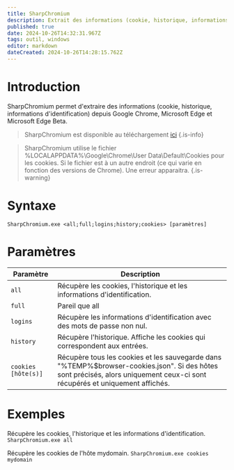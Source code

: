 ```yaml
---
title: SharpChromium
description: Extrait des informations (cookie, historique, informations d'identification) depuis Google Chrome, Microsoft Edge et Microsoft Edge Beta.
published: true
date: 2024-10-26T14:32:31.967Z
tags: outil, windows
editor: markdown
dateCreated: 2024-10-26T14:28:15.762Z
---
```


# Introduction

SharpChromium permet d'extraire des informations (cookie, historique, informations d'identification) depuis Google Chrome, Microsoft Edge et Microsoft Edge Beta.

> SharpChromium est disponible au téléchargement [ici](https://github.com/djhohnstein/SharpChromium)
> {.is-info}

> SharpChromium utilise le fichier %LOCALAPPDATA%\Google\Chrome\User Data\Default\Cookies pour les cookies. Si le fichier est à un autre endroit (ce qui varie en fonction des versions de Chrome). Une erreur apparaitra.
> {.is-warning}

# Syntaxe

`SharpChromium.exe <all;full;logins;history;cookies> [paramètres]`

# Paramètres

| Paramètre           | Description                                                                                                                                                                  |
| ------------------- | ---------------------------------------------------------------------------------------------------------------------------------------------------------------------------- |
| `all`               | Récupère les cookies, l'historique et les informations d'identification.                                                                                                     |
| `full`              | Pareil que all                                                                                                                                                               |
| `logins`            | Récupère les informations d'identification avec des mots de passe non nul.                                                                                                   |
| `history`           | Récupère l'historique. Affiche les cookies qui correspondent aux entrées.                                                                                                    |
| `cookies [hôte(s)]` | Récupère tous les cookies et les sauvegarde dans "%TEMP%\$browser-cookies.json". Si des hôtes sont précisés, alors uniquement ceux-ci sont récupérés et uniquement affichés. |

# Exemples

Récupère les cookies, l'historique et les informations d'identification.
`SharpChromium.exe all`

Récupère les cookies de l'hôte mydomain.
`SharpChromium.exe cookies mydomain`
